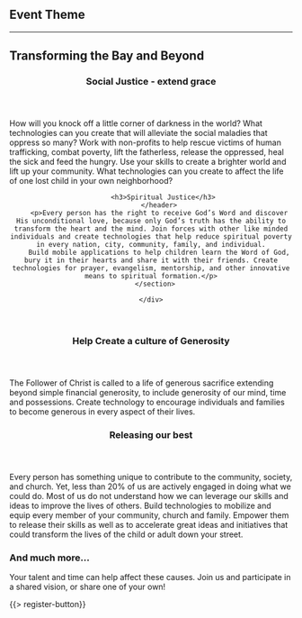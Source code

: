 ﻿## <i class="icon fa-book"></i> <b>Event Theme</b>
---

## Transforming the Bay and Beyond

<div class="smaller-paragraphs">
  <div class="row">
    <div class="6u">
      <section>
        <header>
          <h3>Social Justice - extend grace </h3>
        </header>
        <p>How will you knock off a little corner of darkness in the world? What technologies can you create that will alleviate the social maladies that oppress so many? Work with non-profits to help rescue victims of human trafficking, combat poverty, lift the fatherless, release the oppressed, heal the sick and feed the hungry. Use your skills to create a brighter world and lift up your community. What technologies can you create to affect the life of one lost child in your own neighborhood?
    </div>
    <div class="6u">
      <section>
       <header>

          <h3>Spiritual Justice</h3>
        </header>
        <p>Every person has the right to receive God’s Word and discover His unconditional love, because only God’s truth has the ability to transform the heart and the mind. Join forces with other like minded individuals and create technologies that help reduce spiritual poverty in every nation, city, community, family, and individual.
        Build mobile applications to help children learn the Word of God, bury it in their hearts and share it with their friends. Create technologies for prayer, evangelism, mentorship, and other innovative means to spiritual formation.</p>
      </section>

    </div>
  </div>
  <div class="row">
    <div class="6u">
      <section>    
        <header>
          <h3>Help Create a culture of Generosity</h3>
        </header>
        <p>The Follower of Christ is called to a life of generous sacrifice extending beyond simple financial generosity, to include generosity of our mind, time and possessions. Create technology to encourage individuals and families to become generous in every aspect of their lives.</p>
    </section>
    </div>
    <div class="6u">
      <section>      
        <header>        
          <h3>Releasing our best</h3>
        </header>
        <p>Every person has something unique to contribute to the community, society, and church. Yet, less than 20% of us are actively engaged in doing what we could do. Most of us do not understand how we can leverage our skills and ideas to improve the lives of others.
         Build technologies to mobilize and equip every member of your community, church and family. Empower them to release their skills as well as to accelerate great ideas and initiatives that could transform the lives of the child or adult down your street.</p>
     </section>
    </div>
  </div>
</div>

 <h3>And much more...</h3>

Your talent and time can help affect these causes.  Join us and participate in a shared vision, or share one of your own!


{{> register-button}}

